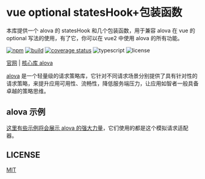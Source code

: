 # vue optional statesHook+包装函数

本库提供一个 alova 的 statesHook 和几个包装函数，用于兼容 alova 在 vue 的 optional 写法的使用，有了它，你可以在 vue2 中使用 alova 的所有功能。

[![npm](https://img.shields.io/npm/v/@alova/mock)](https://www.npmjs.com/package/@alova/mock)
[![build](https://github.com/alovajs/mock/actions/workflows/main.yml/badge.svg?branch=main)](https://github.com/alovajs/mock/actions/workflows/main.yml)
[![coverage status](https://coveralls.io/repos/github/alovajs/mock/badge.svg?branch=main)](https://coveralls.io/github/alovajs/mock?branch=main)
![typescript](https://badgen.net/badge/icon/typescript?icon=typescript&label)
![license](https://img.shields.io/badge/license-MIT-blue.svg)

[官网](https://alova.js.org/extension/alova-mock) | [核心库 alova](https://github.com/alovajs/alova)

[alova](https://github.com/alovajs/alova) 是一个轻量级的请求策略库，它针对不同请求场景分别提供了具有针对性的请求策略，来提升应用可用性、流畅性，降低服务端压力，让应用如智者一般具备卓越的策略思维。

## alova 示例

[这里有些示例将会展示 alova 的强大力量](https://alova.js.org/category/examples)，它们使用的都是这个模拟请求适配器。

## LICENSE

[MIT](https://en.wikipedia.org/wiki/MIT_License)
